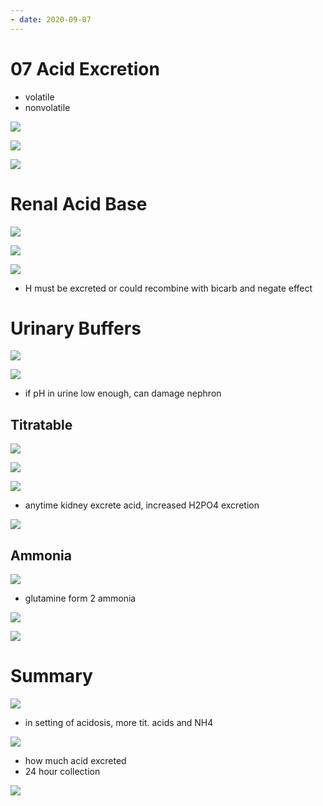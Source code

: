 ```yaml
---
- date: 2020-09-07
---
```


# 07 Acid Excretion

<!-- 2 types of acids made by metabolism, examples of each. How are they buffered in body -->

- volatile
- nonvolatile

![](https://photos.thisispiggy.com/file/wikiFiles/YISNvv7.jpg)

![](https://photos.thisispiggy.com/file/wikiFiles/k2yWbK9.jpg)

![](https://photos.thisispiggy.com/file/wikiFiles/Atrjjnd.jpg)

# Renal Acid Base

<!-- kidney 2 jobs for acid base regulation. How -->

![](https://photos.thisispiggy.com/file/wikiFiles/pvl7KZz.jpg)

![](https://photos.thisispiggy.com/file/wikiFiles/YZqtwVn.jpg)

![](https://photos.thisispiggy.com/file/wikiFiles/uV5uMny.jpg)

- H must be excreted or could recombine with bicarb and negate effect

# Urinary Buffers

<!-- 2 urinary buffers. Why are they important. -->

![](https://photos.thisispiggy.com/file/wikiFiles/bNgdbVt.jpg)

![](https://photos.thisispiggy.com/file/wikiFiles/PvN5rUY.jpg)

- if pH in urine low enough, can damage nephron

## Titratable

<!-- titratable acids are. Examples. Buffer acids how -->

![](https://photos.thisispiggy.com/file/wikiFiles/ryGUcZF.jpg)

![](https://photos.thisispiggy.com/file/wikiFiles/7Ot9vv3.jpg)

![](https://photos.thisispiggy.com/file/wikiFiles/vCY7j3l.jpg)

- anytime kidney excrete acid, increased H2PO4 excretion

![](https://photos.thisispiggy.com/file/wikiFiles/9fg2BAb.jpg)

## Ammonia

<!-- ammonia made from. Why is it important -->

![](https://photos.thisispiggy.com/file/wikiFiles/IH11cbx.jpg)

- glutamine form 2 ammonia

<!-- ammonia vs ammonium -->

![](https://photos.thisispiggy.com/file/wikiFiles/AIv2zYW.jpg)

<!-- ammonia function in kidney -->

![](https://photos.thisispiggy.com/file/wikiFiles/oD315X3.jpg)

# Summary

<!-- summary of renal acid base -->

![](https://photos.thisispiggy.com/file/wikiFiles/Hgm1Zfe.jpg)

- in setting of acidosis, more tit. acids and NH4

<!-- net acid excretion calculated how. Acidosis and alkalosis effect -->

![](https://photos.thisispiggy.com/file/wikiFiles/ndcCJpj.jpg)

- how much acid excreted
- 24 hour collection

![](https://photos.thisispiggy.com/file/wikiFiles/NUTZJKr.jpg)
